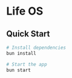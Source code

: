 # Life OS

## Quick Start

```bash
# Install dependencies
bun install

# Start the app
bun start
```
